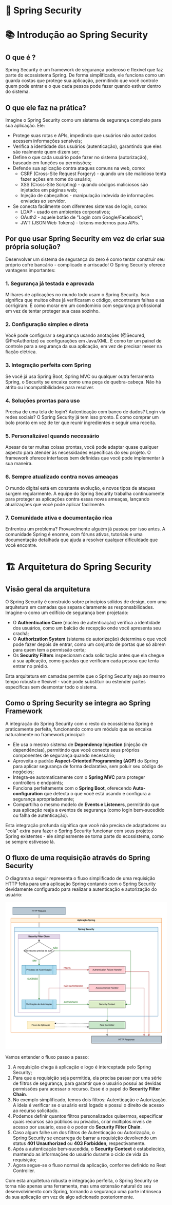 # 🚀 Spring Security

# 📚 Introdução ao Spring Security

## O que é ?

Spring Security é um framework de segurança poderoso e flexível que faz parte do ecossistema Spring. De forma simplificada, ele funciona como um guarda costas que protege sua aplicação, permitindo que você controle quem pode entrar e o que cada pessoa pode fazer quando estiver dentro do sistema.

## O que ele faz na prática?

Imagine o Spring Security como um sistema de segurança completo para sua aplicação. Ele:

- Protege suas rotas e APIs, impedindo que usuários não autorizados acessem informações sensíveis;
- Verifica a identidade dos usuários (autenticação), garantindo que eles são realmente quem dizem ser;
- Define o que cada usuário pode fazer no sistema (autorização), baseado em funções ou permissões;
- Defende sua aplicação contra ataques comuns na web, como:
    - CSRF (Cross-Site Request Forgery) - quando um site malicioso tenta fazer ações em nome do usuário;
    - XSS (Cross-Site Scripting) - quando códigos maliciosos são injetados em páginas web;
    - Injeção de cabeçalhos - manipulação indevida de informações enviadas ao servidor.
- Se conecta facilmente com diferentes sistemas de login, como:
    - LDAP - usado em ambientes corporativos;
    - OAuth2 - aquele botão de "Login com Google/Facebook";
    - JWT (JSON Web Tokens) - tokens modernos para APIs.

## Por que usar Spring Security em vez de criar sua própria solução?

Desenvolver um sistema de segurança do zero é como tentar construir seu próprio cofre bancário - complicado e arriscado! O Spring Security oferece vantagens importantes:

### 1. Segurança já testada e aprovada

Milhares de aplicações no mundo todo usam o Spring Security. Isso significa que muitos olhos já verificaram o código, encontraram falhas e as corrigiram. É como morar em um condomínio com segurança profissional em vez de tentar proteger sua casa sozinho.

### 2. Configuração simples e direta

Você pode configurar a segurança usando anotações (@Secured, @PreAuthorize) ou configurações em Java/XML. É como ter um painel de controle para a segurança da sua aplicação, em vez de precisar mexer na fiação elétrica.

### 3. Integração perfeita com Spring

Se você já usa Spring Boot, Spring MVC ou qualquer outra ferramenta Spring, o Security se encaixa como uma peça de quebra-cabeça. Não há atrito ou incompatibilidades para resolver.

### 4. Soluções prontas para uso

Precisa de uma tela de login? Autenticação com banco de dados? Login via redes sociais? O Spring Security já tem isso pronto. É como comprar um bolo pronto em vez de ter que reunir ingredientes e seguir uma receita.

### 5. Personalizável quando necessário

Apesar de ter muitas coisas prontas, você pode adaptar quase qualquer aspecto para atender às necessidades específicas do seu projeto. O framework oferece interfaces bem definidas que você pode implementar à sua maneira.

### 6. Sempre atualizado contra novas ameaças

O mundo digital está em constante evolução, e novos tipos de ataques surgem regularmente. A equipe do Spring Security trabalha continuamente para proteger as aplicações contra essas novas ameaças, lançando atualizações que você pode aplicar facilmente.

### 7. Comunidade ativa e documentação rica

Enfrentou um problema? Provavelmente alguém já passou por isso antes. A comunidade Spring é enorme, com fóruns ativos, tutoriais e uma documentação detalhada que ajuda a resolver qualquer dificuldade que você encontre.

# 🏗️ Arquitetura do Spring Security

## Visão geral da arquitetura

O Spring Security é construído sobre princípios sólidos de design, com uma arquitetura em camadas que separa claramente as responsabilidades. Imagine-o como um edifício de segurança bem projetado:

- O **Authentication Core** (núcleo de autenticação) verifica a identidade dos usuários, como um balcão de recepção onde você apresenta seu crachá;
- O **Authorization System** (sistema de autorização) determina o que você pode fazer depois de entrar, como um conjunto de portas que só abrem para quem tem a permissão certa;
- Os **Security Filters** inspecionam cada solicitação antes que ela chegue à sua aplicação, como guardas que verificam cada pessoa que tenta entrar no prédio.

Esta arquitetura em camadas permite que o Spring Security seja ao mesmo tempo robusto e flexível - você pode substituir ou estender partes específicas sem desmontar todo o sistema.

## Como o Spring Security se integra ao Spring Framework

A integração do Spring Security com o resto do ecossistema Spring é praticamente perfeita, funcionando como um módulo que se encaixa naturalmente no framework principal:

- Ele usa o mesmo sistema de **Dependency Injection** (injeção de dependências), permitindo que você conecte seus próprios componentes de segurança quando necessário;
- Aproveita o padrão **Aspect-Oriented Programming (AOP)** do Spring para aplicar segurança de forma declarativa, sem poluir seu código de negócios;
- Integra-se automaticamente com o **Spring MVC** para proteger controllers e endpoints;
- Funciona perfeitamente com o **Spring Boot**, oferecendo **Auto-configuration** que detecta o que você está usando e configura a segurança apropriadamente;
- Compartilha o mesmo modelo de **Events e Listeners**, permitindo que sua aplicação reaja a eventos de segurança (como login bem-sucedido ou falha de autenticação).

Esta integração profunda significa que você não precisa de adaptadores ou "cola" extra para fazer o Spring Security funcionar com seus projetos Spring existentes - ele simplesmente se torna parte do ecossistema, como se sempre estivesse lá.

## O fluxo de uma requisição através do Spring Security

O diagrama a seguir representa o fluxo simplificado de uma requisição HTTP feita para uma aplicação Spring contando com o Spring Security devidamente configurado para realizar a autenticação e autorização do usuário:

![Diagrama Fluxo da Requisição](assets/arquitetura-diagrama-1.svg)

Vamos entender o fluxo passo a passo:

1. A requisição chega à aplicação e logo é interceptada pelo Spring Security;
2. Para que a requisição seja permitida, ela precisa passar por uma série de filtros de segurança, para garantir que o usuário possui as devidas permissões para acessar o recurso. Esse é o papel do **Security Filter Chain**.
3. No exemplo simplificado, temos dois filtros: Autenticação e Autorização. A ideia é verificar se o usuário está logado e possui o direito de acesso ao recurso solicitado.
4. Podemos definir quantos filtros personalizados quisermos, especificar quais recursos são públicos ou privados, criar múltiplos níveis de acesso por usuário, esse é o poder do **Security Filter Chain**.
5. Caso algum falhe um dos filtros de Autenticação ou Autorização, o Spring Security se encarrega de barrar a requisição devolvendo um status **401 Unauthorized** ou **403 Forbidden**, respectivamente.
6. Após a autenticação bem-sucedida, o **Security Context** é estabelecido, mantendo as informações do usuário durante o ciclo de vida da requisição;
7. Agora segue-se o fluxo normal da aplicação, conforme definido no Rest Controller.

Com esta arquitetura robusta e integração perfeita, o Spring Security se torna não apenas uma ferramenta, mas uma extensão natural do seu desenvolvimento com Spring, tornando a segurança uma parte intrínseca da sua aplicação em vez de algo adicionado posteriormente.

